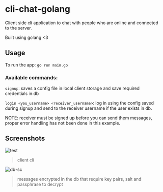 # cli-chat-golang
Client side cli application to chat with people who are online and connected to the server.

Built using golang <3

## Usage

To run the app: `go run main.go` 

### Available commands: 

`signup`: saves a config file in local client storage and save required credentials in db

`login <you_username> <receiver_username>`: log in using the config saved during signup and send to the receiver username if the user exists in db. 

NOTE: receiver must be signed up before you can send them messages, proper error handling has not been done in this example.

## Screenshots
![test](https://github.com/shailesz/cli-chat-golang-encrypted/assets/40053781/6f8e2250-337b-4bfc-84f7-18d707c263f0)
> client cli

![db-sc](https://github.com/shailesz/cli-chat-golang-encrypted/assets/40053781/556f337f-5cee-43a6-80c3-60a236ac930c)
> messages encrypted in the db that require key pairs, salt and passphrase to decrypt

